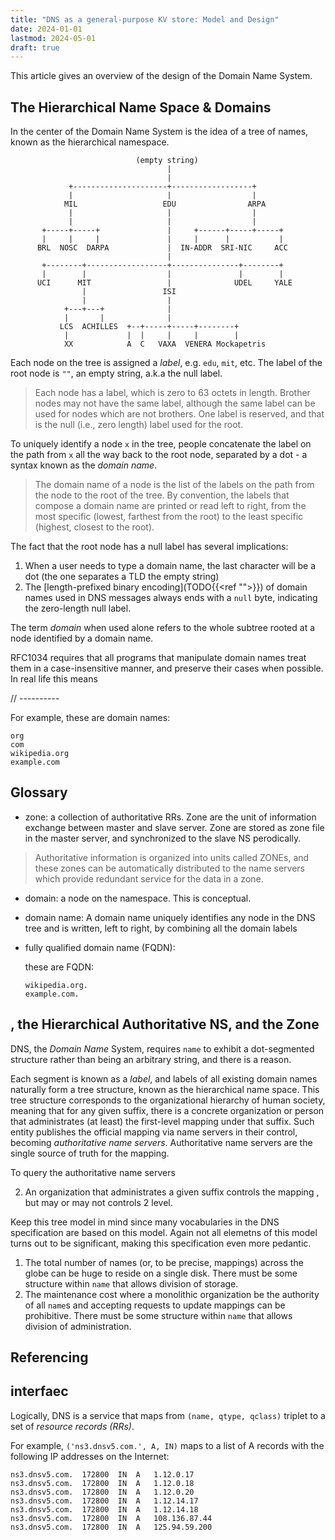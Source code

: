 ```yaml
---
title: "DNS as a general-purpose KV store: Model and Design"
date: 2024-01-01
lastmod: 2024-05-01
draft: true
---
```




<!-- DNS is a service that maps a triplet `(dot-segmented string, net, type)` to an arbitrary byte sequence.
When `net=Internet`, some of  -->

This article gives an overview of the design of the Domain Name System.

## The Hierarchical Name Space & Domains

In the center of the Domain Name System is the idea of a tree of names, known as the hierarchical namespace.

```goat
                            (empty string)
                                   |
                                   |
             +---------------------+------------------+
             |                     |                  |
            MIL                   EDU                ARPA
             |                     |                  |
             |                     |                  |
       +-----+-----+               |     +------+-----+-----+
       |     |     |               |     |      |           |
      BRL  NOSC  DARPA             |  IN-ADDR  SRI-NIC     ACC
                                   |
       +--------+------------------+---------------+--------+
       |        |                  |               |        |
      UCI      MIT                 |              UDEL     YALE
                |                 ISI
                |                  |
            +---+---+              |
            |       |              |
           LCS  ACHILLES  +--+-----+-----+--------+
            |             |  |     |     |        |
            XX            A  C   VAXA  VENERA Mockapetris   
```

<!-- credit: https://www.rfc-editor.org/rfc/rfc1034.html -->

Each node on the tree is assigned a *label*, e.g. `edu`, `mit`, etc.
The label of the root node is `""`, an empty string, a.k.a the null label.

> Each node has a label, which is zero to 63 octets in length. Brother
> nodes may not have the same label, although the same label can be used
> for nodes which are not brothers.  One label is reserved, and that is
> the null (i.e., zero length) label used for the root.

To uniquely identify a node `x` in the tree, people concatenate the label on the path from `x`
all the way back to the root node, separated by a dot - a syntax known as the *domain name*.

> The domain name of a node is the list of the labels on the path from the
> node to the root of the tree.  By convention, the labels that compose a
> domain name are printed or read left to right, from the most specific
> (lowest, farthest from the root) to the least specific (highest, closest
> to the root).

The fact that the root node has a null label has several implications:
1. When a user needs to type a domain name, the last character will be a dot (the one separates a TLD the empty string)
2. The [length-prefixed binary encoding](TODO{{<ref "">}}) of domain names used in DNS messages always ends with a `null` byte, indicating the zero-length null label.

The term *domain* when used alone refers to the whole subtree rooted at a node identified by a domain name.

RFC1034 requires that all programs that manipulate domain names treat them in a case-insensitive manner,
and preserve their cases when possible. In real life this means


// ----------


For example, these are domain names:

```
org
com
wikipedia.org
example.com
```


## Glossary

- zone: a collection of authoritative RRs. Zone are the unit of information exchange between master and slave server. Zone are stored as zone file in the master server, and synchronized to the slave NS perodically.

> Authoritative information is
     organized into units called ZONEs, and these zones can be
     automatically distributed to the name servers which provide
     redundant service for the data in a zone.

- domain: a node on the namespace. This is conceptual.


- domain name: A domain name uniquely identifies any node in the DNS tree and is written, left
to right, by combining all the domain labels

- fully qualified domain name (FQDN):

    these are FQDN:

    ```
    wikipedia.org.
    example.com.
    ```

## , the Hierarchical Authoritative NS, and the Zone

DNS, the *Domain Name* System, requires `name` to exhibit a dot-segmented structure rather than being an arbitrary string, and there is a reason.

Each segment is known as a *label*, and labels of all existing domain names naturally form a tree structure, known as the hierarchical name space.
This tree structure corresponds to the organizational hierarchy of human society, meaning that for any given suffix, there is a concrete organization or person that administrates (at least) the first-level mapping under that suffix. Such entity publishes the official mapping via name servers in their control, becoming *authoritative name servers*. Authoritative name servers are the single source of truth for the mapping.

To query the authoritative name servers

2. An organization that administrates a given suffix controls the mapping , but may or may not controls 2 level.

Keep this tree model in mind since many vocabularies in the DNS specification are based on this model.
Again not all elemetns of this model turns out to be significant, making this specification even more pedantic.

1. The total number of names (or, to be precise, mappings) across the globe can be huge to reside on a single disk. There must be some structure within `name` that allows division of storage.
2. The maintenance cost where a monolithic organization be the authority of all `name`s and accepting requests to update mappings can be prohibitive. There must be some structure within `name` that allows division of administration.

## Referencing

## interfaec

Logically, DNS is a service that maps from `(name, qtype, qclass)` triplet to a set of *resource records (RRs)*.

For example, `('ns3.dnsv5.com.', A, IN)` maps to a list of A records with the following IP addresses on the Internet:

```
ns3.dnsv5.com.	172800	IN	A	1.12.0.17
ns3.dnsv5.com.	172800	IN	A	1.12.0.18
ns3.dnsv5.com.	172800	IN	A	1.12.0.20
ns3.dnsv5.com.	172800	IN	A	1.12.14.17
ns3.dnsv5.com.	172800	IN	A	1.12.14.18
ns3.dnsv5.com.	172800	IN	A	108.136.87.44
ns3.dnsv5.com.	172800	IN	A	125.94.59.200
